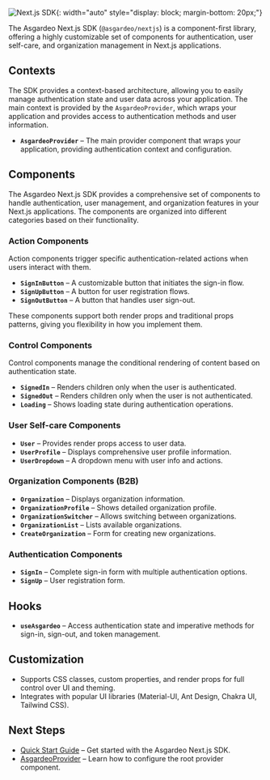 
![Next.js SDK]({{base_path}}/assets/img/sdks/nextjs/banner.png){: width="auto" style="display: block; margin-bottom: 20px;"}

The Asgardeo Next.js SDK (`@asgardeo/nextjs`) is a component-first library, offering a highly customizable set of components for authentication, user self-care, and organization management in Next.js applications.

## Contexts

The SDK provides a context-based architecture, allowing you to easily manage authentication state and user data across your application. The main context is provided by the `AsgardeoProvider`, which wraps your application and provides access to authentication methods and user information.

- **`AsgardeoProvider`** – The main provider component that wraps your application, providing authentication context and configuration.

## Components

The Asgardeo Next.js SDK provides a comprehensive set of components to handle authentication, user management, and organization features in your Next.js applications. The components are organized into different categories based on their functionality.

### Action Components

Action components trigger specific authentication-related actions when users interact with them.

- **`SignInButton`** – A customizable button that initiates the sign-in flow.
- **`SignUpButton`** – A button for user registration flows.
- **`SignOutButton`** – A button that handles user sign-out.

These components support both render props and traditional props patterns, giving you flexibility in how you implement them.

### Control Components

Control components manage the conditional rendering of content based on authentication state.

- **`SignedIn`** – Renders children only when the user is authenticated.
- **`SignedOut`** – Renders children only when the user is not authenticated.
- **`Loading`** – Shows loading state during authentication operations.

### User Self-care Components

- **`User`** – Provides render props access to user data.
- **`UserProfile`** – Displays comprehensive user profile information.
- **`UserDropdown`** – A dropdown menu with user info and actions.

### Organization Components (B2B)

- **`Organization`** – Displays organization information.
- **`OrganizationProfile`** – Shows detailed organization profile.
- **`OrganizationSwitcher`** – Allows switching between organizations.
- **`OrganizationList`** – Lists available organizations.
- **`CreateOrganization`** – Form for creating new organizations.

### Authentication Components

- **`SignIn`** – Complete sign-in form with multiple authentication options.
- **`SignUp`** – User registration form.

## Hooks

- **`useAsgardeo`** – Access authentication state and imperative methods for sign-in, sign-out, and token management.

## Customization

- Supports CSS classes, custom properties, and render props for full control over UI and theming.
- Integrates with popular UI libraries (Material-UI, Ant Design, Chakra UI, Tailwind CSS).

## Next Steps

- [Quick Start Guide]({{base_path}}/quick-starts/nextjs) – Get started with the Asgardeo Next.js SDK.
- [AsgardeoProvider]({{base_path}}/sdks/nextjs/asgardeo-provider/) – Learn how to configure the root provider component.
